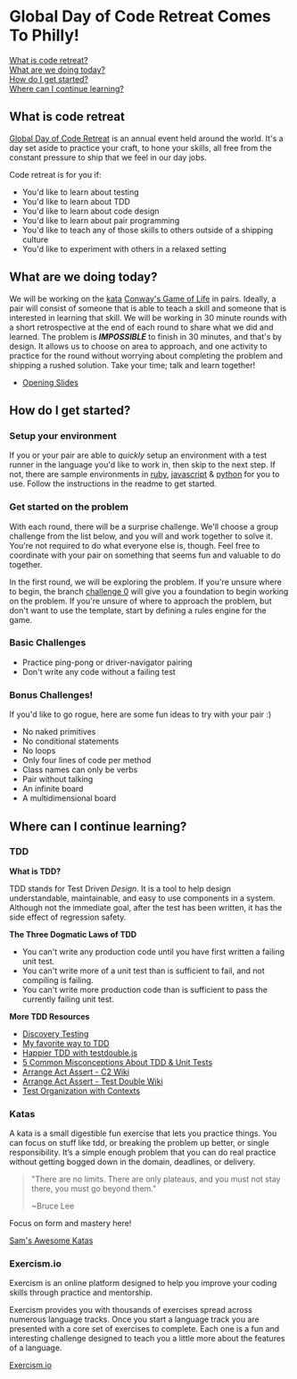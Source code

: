 # Global Day of Code Retreat Comes To Philly!

[What is code retreat?](#what-is-code-retreat)  
[What are we doing today?](#what-are-we-doing-today)  
[How do I get started?](#how-do-i-get-started)  
[Where can I continue learning?](#where-can-i-continue-learning)

## What is code retreat

[Global Day of Code Retreat](https://www.coderetreat.org/) is an annual event held around the world. It's a day set aside to practice your craft, to hone your skills, all free from the constant pressure to ship that we feel in our day jobs.

Code retreat is for you if:
- You'd like to learn about testing
- You'd like to learn about TDD
- You'd like to learn about code design
- You'd like to learn about pair programming
- You'd like to teach any of those skills to others outside of a shipping culture
- You'd like to experiment with others in a relaxed setting

## What are we doing today?

We will be working on the [kata](#katas) [Conway's Game of Life](https://en.wikipedia.org/wiki/Conway%27s_Game_of_Life) in pairs. Ideally, a pair will consist of someone that is able to teach a skill and someone that is interested in learning that skill. We will be working in 30 minute rounds with a short retrospective at the end of each round to share what we did and learned. The problem is __*IMPOSSIBLE*__ to finish in 30 minutes, and that's by design. It allows us to choose on area to approach, and one activity to practice for the round without worrying about completing the problem and shipping a rushed solution. Take your time; talk and learn together!

* [Opening Slides]()

## How do I get started?

### Setup your environment

If you or your pair are able to _quickly_ setup an environment with a test runner in the language you'd like to work in, then skip to the next step.
If not, there are sample environments in [ruby](/ruby), [javascript](/javascript) & [python]() for you to use. Follow the instructions in the readme to get started.

### Get started on the problem

With each round, there will be a surprise challenge. We'll choose a group challenge from the list below, and you will and work together to solve it. You're not required to do what everyone else is, though. Feel free to coordinate with your pair on something that seems fun and valuable to do together.

In the first round, we will be exploring the problem. If you're unsure where to begin, the branch [challenge 0]() will give you a foundation to begin working on the problem. If you're unsure of where to approach the problem, but don't want to use the template, start by defining a rules engine for the game.

### Basic Challenges

- Practice ping-pong or driver-navigator pairing
- Don't write any code without a failing test

### Bonus Challenges!

If you'd like to go rogue, here are some fun ideas to try with your pair :)

- No naked primitives
- No conditional statements
- No loops
- Only four lines of code per method
- Class names can only be verbs
- Pair without talking
- An infinite board
- A multidimensional board

## Where can I continue learning?

### TDD

**What is TDD?**

TDD stands for Test Driven *Design*. It is a tool to help design understandable, maintainable, and easy to use components in a system. Although not the immediate goal, after the test has been written, it has the side effect of regression safety.

**The Three Dogmatic Laws of TDD**

- You can't write any production code until you have first written a failing unit test.
- You can't write more of a unit test than is sufficient to fail, and not compiling is failing.
- You can't write more production code than is sufficient to pass the currently failing unit test.

**More TDD Resources**
- [Discovery Testing](https://github.com/testdouble/contributing-tests/wiki/Discovery-Testing)
- [My favorite way to TDD](http://blog.testdouble.com/posts/2015-09-10-how-i-use-test-doubles.html)
- [Happier TDD with testdouble.js](http://blog.testdouble.com/posts/2016-06-05-happier-tdd-with-testdouble-js.html)
- [5 Common Misconceptions About TDD & Unit Tests](https://medium.com/javascript-scene/5-common-misconceptions-about-tdd-unit-tests-863d5beb3ce9#.i5t7oo4l6)
- [Arrange Act Assert - C2 Wiki](http://c2.com/cgi/wiki?ArrangeActAssert)
- [Arrange Act Assert - Test Double Wiki](https://github.com/testdouble/contributing-tests/wiki/Arrange-Act-Assert)
- [Test Organization with Contexts](http://blog.testdouble.com/posts/2017-02-17-test-organization-with-contexts.html)

### Katas

A kata is a small digestible fun exercise that lets you practice things. You can focus on stuff like tdd, or breaking the problem up better, or single responsibility. It’s a simple enough problem that you can do real practice without getting bogged down in the domain, deadlines, or delivery.

> "There are no limits. There are only plateaus, and you must not stay there, you must go beyond them."
>
> ~Bruce Lee

Focus on form and mastery here!

[Sam's Awesome Katas](https://github.com/samjonester/awesome-katas)

### Exercism.io

Exercism is an online platform designed to help you improve your coding skills through practice and mentorship.

Exercism provides you with thousands of exercises spread across numerous language tracks. Once you start a language track you are presented with a core set of exercises to complete. Each one is a fun and interesting challenge designed to teach you a little more about the features of a language.

[Exercism.io](https://exercism.io/)
